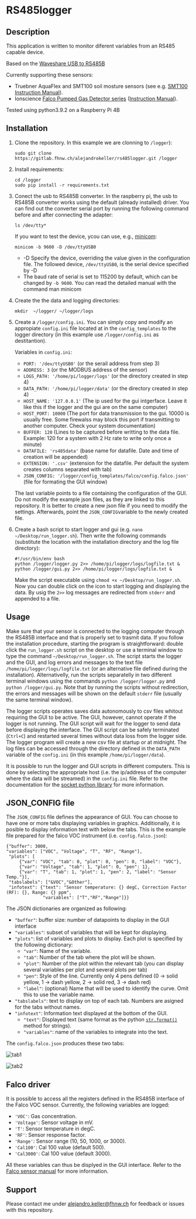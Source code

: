 # RS485logger

## Description

This application is written to monitor diferent variables from an RS485 capable device.

Based on the [Waveshare USB to RS485B](https://www.waveshare.com/wiki/USB_TO_RS485_(B))

Currently supporting these sensors: 
- Truebner AquaFlex and SMT100 soil mosture sensors (see e.g. [SMT100 Instruction Manual](https://www.truebner.de/assets/download/Anleitung_SMT100_V1.1.pdf)).
- Ionscience [Falco Pumped Gas Detector series](https://ionscience.com/en/products/products-falco-fixed-voc-gas-detector-pumped-0-10ppm/) ([Instruction Manual](./config_templates/falco/Falco_Pumped_DE_Rev1.2.pdf)).

Tested using python3.9.2 on a Raspberry Pi 4B

## Installation

1. Clone the repository. In this example we are clonning to `/logger`):   
   ```
   sudo git clone https://gitlab.fhnw.ch/alejandrokeller/rs485logger.git /logger
   ```
2. Install requirements:

   ```
   cd /logger
   sudo pip install -r requirements.txt
   ```
3. Conect the  usb to RS485B converter. In the raspberry pi, the usb to RS485B converter works using the default (already installed) driver. You can find out the converter serial port by running the following command before and after connecting the adapter:

   ```
   ls /dev/tty*
   ```
   If you want to test the device, ycou can use, e.g., [minicom](https://www.waveshare.com/wiki/Raspberry_Pi_Tutorial_Series:_Serial):

   ```
   minicom -b 9600 -D /dev/ttyUSB0
   ```
   - -D Specify the device, overriding the value given in the configuration file. The followed device, `/dev/ttyUSB0`, is the serial device specified by -D
   - The baud rate of serial is set to 115200 by default, which can be changed by `-b 9600`. You can read the detailed manual with the command man minicom

4. Create the the data and logging directories:
   ```
   mkdir  ~/logger/ ~/logger/logs
   ```
5. Create a `/logger/config.ini`. You can simply copy and modify an appropiate `config.ini` file located at in the `config_templates` to the logger directory (in this example use `/logger/config.ini` as destitantion).

   Variables in `config.ini`:
   * `PORT: '/dev/ttyUSB0'` (or the serail address from step 3)
   * `ADDRESS: 3` (or the MODBUS address of the sensor)
   * `LOGS_PATH: '/home/pi/logger/logs'` (or the directory created in step 4)
   * `DATA_PATH: '/home/pi/logger/data'` (or the directory created in step 4)
   * `HOST_NAME: '127.0.0.1'` (The ip used for the gui intgerface. Leave it like this if the logger and the gui are on the same computer)
   * `HOST_PORT: 10000` (The port for data transmission to the gui. 10000 is usually free. Some firewalss may block this port if transmitting to another computer. Check your system documentation)
   * `BUFFER: 120` (Lines to be captured before writting to the data file. Example: 120 for a system with 2 Hz rate to write only once a minute)
   * `DATAFILE: 'rs485data'` (base name for datafile. Date and time of creation will be appended)
   * `EXTENSION: '.csv'` (extension for the datafile. Per default the system creates columns separated with tab)
   * `JSON_CONFIG: '/logger/config_templates/falco/config.falco.json'` (file for formating the GUI window)

   The last variable points to a file containing the configuration of the GUI. Do not modify the example json files, as they are linked to this repository. It is better to create a new json file if you need to modify the settings. Afterwards, point the `JSON_CONFIG`variable to the newly created file.

6. Create a bash script to start logger and gui (e.g. `nano ~/Desktop/run_logger.sh`). Then write the following commands (substitute the location with the installation directory and the log file directory):
   ```
   #!/usr/bin/env bash
   python /logger/logger.py 2>> /home/pi/logger/logs/logfile.txt &
   python /logger/gui.py 2>> /home/pi/logger/logs/logfile.txt &
   ```
   Make the script executable using `chmod +x ~/Desktop/run_logger.sh`. Now you can double click on the icon to start logging and displaying the data. 
   By usig the `2>>` log messages are redirected from `stderr` and appended to a file.

## Usage

Make sure that your sensor is connected to the logging computer through the RS485B interface and that is properly set to trasmit data. If you follow the installation procedure, starting the program is straightforward: double click the `run_logger.sh` script on the desktop or use a terminal window to type the command `~/Desktop/run_logger.sh`. The script starts the logger and the GUI, and log errors and messages to the text file `/home/pi/logger/logs/logfile.txt` (or an alternative file defined during the installation).
Alternativelly, run the scripts separatelly in two different terminal windows using the commands `python /logger/logger.py` and 
`python /logger/gui.py`. Note that by running the scripts without redirection, the errors and messages will be shown on the default `stderr` file (usually the same terminal window).

The logger scripts operates saves data autonomously to csv files whitout requiring the GUI to be active. The GUI, however, cannot operate if the logger is not running. The GUI script will wait for the logger to send data before displaying the interface. The GUI script can be safely terminated (`Ctrl+C`) and restarted several times without data loss from the logger side. The logger program will create a new csv file at startup or at midnight. The log files can be accessed through the directory defined in the `DATA_PATH` variable of the `config.ini` (in this example `/home/pi/logger/data`).

It is possible to run the logger and GUI scripts in different computers. This is done by selecting the appropriate host (i.e. the ip/address of the computer where the data will be streamed) in the `config.ini` file. Refer to the documentation for the [socket python library](https://docs.python.org/3/library/socket.html) for more information.

## JSON_CONFIG file

The `JSON_CONFIG` file defines the appearance of GUI. You can choose to have one or more tabs displaying variables in graphics. Additionally, it is posible to display information text with below the tabs. This is the example file prepared for the falco VOC instrument (i.e. `config.falco.json`):
```
{"buffer": 3000,
"variables": ["VOC", "Voltage", "T", "RF", "Range"],
 "plots": [
     {"var": "VOC", "tab": 0, "plot": 0, "pen": 0, "label": "VOC"},
     {"var": "Voltage", "tab": 1, "plot": 0, "pen": 1},
     {"var": "T", "tab": 1, "plot": 1, "pen": 2, "label": "Sensor Temp."}],
 "tabslabels": ["&VOC","&Other"],
 "infotext": {"text": "Sensor temperature: {} degC, Correction Factor (RF): {}, Range: {} ppm",
              "variables": ["T","RF","Range"]}}
```

The JSON dictionaries are organized as following:

* `"buffer"`: buffer size: number of datapoints to display in the GUI interface
* `"variables"`: subset of variables that will be kept for displaying. 
* `"plots"`: list of variables and plots to display. Each plot is specified by the following dictionary:
   * `"var"`: Name of the variable.
   * `"tab"`: Number of the tab where the plot will be shown.
   * `"plot"`: Number of the plot within the relevant tab (you can display several variables per plot and several plots per tab) 
   * `"pen"`: Style of the line. Currently only 4 pens defined (0 -> solid yellow, 1 -> dash yellow, 2 -> solid red, 3 -> dash red)
   * `"label"`: (optional) Name that will be used to identify the curve. Omit this to use the variable name.
* `"tabslabels"`: text to display on top of each tab. Numbers are asigned for the tabs without names.
* `"infotext"`: Information text displayed at the bottom of the GUI. 
   * `"text"`: Displayed text (same format as the python [`str.format()`](https://docs.python.org/3/tutorial/inputoutput.html#the-string-format-method) method for strings).
   * `"variables"`: name of the variables to integrate into the text.

The `config.falco.json` produces these two tabs:

![tab1](./pics/tab2.png)

![tab2](./pics/tab1.png)
 
## Falco driver

It is possible to access all the registers defined in the RS485B interface of the Falco VOC sensor. Currently, the following variables are logged:

* `'VOC'`: Gas concentration.
* `'Voltage'`: Sensor voltage in mV.
* `'T'`:  Sensor temperature in degC.
* `'RF'`: Sensor response factor.
* `'Range'`: Sensor range (10, 50, 1000, or 3000).
* `'Cal100'`: Cal 100 value (default 500).
* `'Cal3000'`: Cal 100 value (default 3000).

All these variables can thus be displyed in the GUI interface. Refer to the [Falco sensor manual](./config_templates/falco/Falco_Pumped_DE_Rev1.2.pdf) for more information.

## Support
Please contact me under alejandro.keller@fhnw.ch for feedback or issues with this repository.
